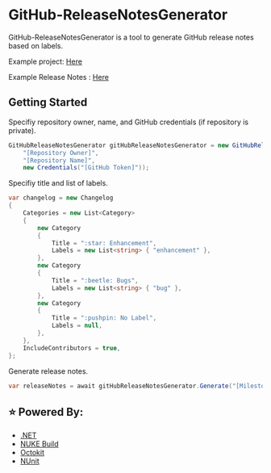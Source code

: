 # GitHub-ReleaseNotesGenerator

GitHub-ReleaseNotesGenerator is a tool to generate GitHub release notes based on labels.

Example project: [Here](https://github.com/Just15/GitHubReleaseNotesGenerator/blob/main/src/GitHubReleaseNotesGenerator.ConsoleApp/Program.cs)

Example Release Notes : [Here](https://github.com/Just15/GitHubReleaseNotesGenerator/releases/tag/0.1.0)

## Getting Started

Specifiy repository owner, name, and GitHub credentials (if repository is private).

```csharp
GitHubReleaseNotesGenerator gitHubReleaseNotesGenerator = new GitHubReleaseNotesGenerator(
    "[Repository Owner]",
    "[Repository Name]",
    new Credentials("[GitHub Token]"));
```

Specifiy title and list of labels.

```csharp
var changelog = new Changelog
{
    Categories = new List<Category>
    {
        new Category
        {
            Title = ":star: Enhancement",
            Labels = new List<string> { "enhancement" },
        },
        new Category
        {
            Title = ":beetle: Bugs",
            Labels = new List<string> { "bug" },
        },
        new Category
        {
            Title = ":pushpin: No Label",
            Labels = null,
        },
    },
    IncludeContributors = true,
};
```

Generate release notes.

```csharp
var releaseNotes = await gitHubReleaseNotesGenerator.Generate("[Milestone Title]", changelog);
```

## :star: Powered By:
* [.NET](https://dotnet.microsoft.com/download)
* [NUKE Build](https://www.nuke.build/index.html)
* [Octokit](https://github.com/octokit/octokit.net)
* [NUnit](https://nunit.org/)
